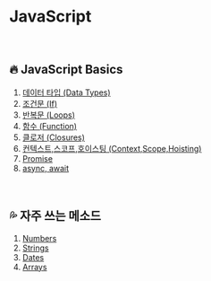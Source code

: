 # JavaScript

<br>

## :fire: JavaScript Basics

1. [데이터 타입 (Data Types)](https://github.com/yonghap/JavaScript/blob/main/posts/basics/datatype.md)
2. [조건문 (If)](https://github.com/yonghap/JavaScript/blob/main/posts/basics/if.md)
3. [반복문 (Loops)](https://github.com/yonghap/JavaScript/blob/main/posts/basics/loops.md)
4. [함수 (Function)](https://github.com/yonghap/JavaScript/blob/main/posts/basics/function.md)
5. [클로저 (Closures)](https://github.com/yonghap/JavaScript/blob/main/posts/basics/closures.md)
6. [컨텍스트,스코프,호이스팅 (Context,Scope,Hoisting)](https://github.com/yonghap/JavaScript/blob/main/posts/basics/context.md)
7. [Promise](https://github.com/yonghap/JavaScript/blob/main/posts/basics/promise.md)
8. [async, await](https://github.com/yonghap/JavaScript/blob/main/posts/basics/asyncawait.md)


<br>

## :sweat_drops: 자주 쓰는 메소드

1. [Numbers](https://github.com/yonghap/JavaScript/blob/main/posts/method/01.numbers.md)
2. [Strings](https://github.com/yonghap/JavaScript/blob/main/posts/method/02.strings.md)
3. [Dates](https://github.com/yonghap/JavaScript/blob/main/posts/method/03.dates.md)
4. [Arrays](https://github.com/yonghap/JavaScript/blob/main/posts/method/04.arrays.md)